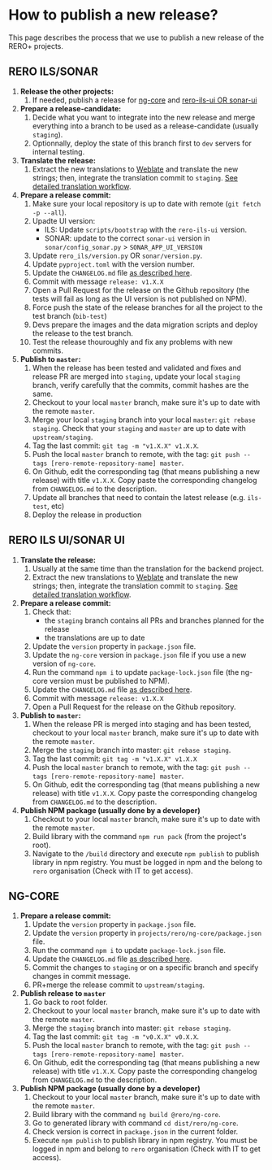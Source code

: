# How to publish a new release?

This page describes the process that we use to publish a new release of the RERO+ projects.

## RERO ILS/SONAR

1. **Release the other projects:**
   1. If needed, publish a release for [ng-core](#ng-core) and [rero-ils-ui OR sonar-ui](#rero-ils-uisonar-ui)
2. **Prepare a release-candidate:**
   1. Decide what you want to integrate into the new release and merge everything into a branch to be used as a release-candidate (usually `staging`).
   2. Optionnally, deploy the state of this branch first to `dev` servers for internal testing.
3. **Translate the release:**
   1. Extract the new translations to [Weblate][3] and translate the new strings; then, integrate the translation commit to `staging`. [See detailed translation workflow][2].
4. **Prepare a release commit:**
   1. Make sure your local repository is up to date with remote (`git fetch -p --all`).
   2. Upadte UI version:
      - ILS: Update `scripts/bootstrap` with the `rero-ils-ui` version.
      - SONAR: update to the correct `sonar-ui` version in `sonar/config_sonar.py` > `SONAR_APP_UI_VERSION`
   3. Update `rero_ils/version.py` OR `sonar/version.py`.
   4. Update `pyproject.toml` with the version number.
   5. Update the `CHANGELOG.md` file [as described here][1].
   6. Commit with message `release: v1.X.X`
   7. Open a Pull Request for the release on the Github repository (the tests will fail as long as the UI version is not published on NPM).
   8. Force push the state of the release branches for all the project to the test branch (`bib-test`)
   9. Devs prepare the images and the data migration scripts and deploy the release to the test branch.
   10. Test the release thouroughly and fix any problems with new commits.
5. **Publish to `master`:**
   1. When the release has been tested and validated and fixes and release PR are merged into `staging`, update your local `staging` branch, verify carefully that the commits, commit hashes are the same.
   2. Checkout to your local `master` branch, make sure it's up to date with the remote `master`.
   3. Merge your local `staging` branch into your local `master`: `git rebase staging`. Check that your `staging` and `master` are up to date with `upstream/staging`.
   4. Tag the last commit: `git tag -m "v1.X.X" v1.X.X`.
   5. Push the local `master` branch to remote, with the tag: `git push --tags [rero-remote-repository-name] master`.
   6. On Github, edit the corresponding tag (that means publishing a new release) with title `v1.X.X`. Copy paste the corresponding changelog from `CHANGELOG.md` to the description.
   7. Update all branches that need to contain the latest release (e.g. `ils-test`, etc)
   8. Deploy the release in production

## RERO ILS UI/SONAR UI

1. **Translate the release:**
   1. Usually at the same time than the translation for the backend project.
   2. Extract the new translations to [Weblate][3] and translate the new strings; then, integrate the translation commit to `staging`. [See detailed translation workflow][2].
2. **Prepare a release commit:**
   1. Check that:
      - the `staging` branch contains all PRs and branches planned for the release
      - the translations are up to date
   2. Update the `version` property in `package.json` file.
   3. Update the `ng-core` version in `package.json` file if you use a new version of `ng-core`.
   4. Run the command `npm i` to update `package-lock.json` file (the ng-core version must be published to NPM).
   5. Update the `CHANGELOG.md` file [as described here][1].
   6. Commit with message `release: v1.X.X`
   7. Open a Pull Request for the release on the Github repository.
3. **Publish to `master`:**
   1. When the release PR is merged into staging and has been tested, checkout to your local `master` branch, make sure it's up to date with the remote `master`.
   2. Merge the `staging` branch into master: `git rebase staging`.
   3. Tag the last commit: `git tag -m "v1.X.X" v1.X.X`
   4. Push the local `master` branch to remote, with the tag: `git push --tags [rero-remote-repository-name] master`.
   5. On Github, edit the corresponding tag (that means publishing a new release) with title `v1.X.X`. Copy paste the corresponding changelog from `CHANGELOG.md` to the description.
4. **Publish NPM package (usually done by a developer)**
   1. Checkout to your local `master` branch, make sure it's up to date with the
   remote `master`.
   1. Build library with the command `npm run pack` (from the project's root).
   1. Navigate to the `/build` directory and execute `npm publish` to publish library in npm registry. You must be logged in npm and the belong to `rero` organisation (Check with IT to get access).

## NG-CORE

1. **Prepare a release commit:**
   1. Update the `version` property in `package.json` file.
   2. Update the `version` property in `projects/rero/ng-core/package.json` file.
   3. Run the command `npm i` to update `package-lock.json` file.
   4. Update the `CHANGELOG.md` file [as described here][1].
   5. Commit the changes to `staging` or on a specific branch and specify changes in commit message.
   6. PR+merge the release commit to `upstream/staging`.
2. **Publish release to `master`**
   1. Go back to root folder.
   2. Checkout to your local `master` branch, make sure it's up to date with the remote `master`.
   3. Merge the `staging` branch into master: `git rebase staging`.
   4. Tag the last commit: `git tag -m "v0.X.X" v0.X.X`.
   5. Push the local `master` branch to remote, with the tag: `git push --tags [rero-remote-repository-name] master`.
   6. On Github, edit the corresponding tag (that means publishing a new release) with title `v1.X.X`. Copy paste the corresponding changelog from `CHANGELOG.md` to the description.
3. **Publish NPM package (usually done by a developer)**
   1. Checkout to your local `master` branch, make sure it's up to date with the remote `master`.
   2. Build library with the command `ng build @rero/ng-core`.
   3. Go to generated library with command `cd dist/rero/ng-core`.
   4. Check version is correct in `package.json` in the current folder.
   5. Execute `npm publish` to publish library in npm registry. You must be logged in npm and belong to `rero` organisation (Check with IT to get access).

[1]: ./generate-changelog.md
[2]: ../translations/translations-workflow.md
[3]: https://hosted.weblate.org/projects/rero_plus/
